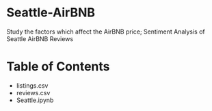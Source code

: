 # Seattle-AirBNB
Study the factors which affect the AirBNB price; Sentiment Analysis of Seattle AirBNB Reviews 
# Table of Contents
* listings.csv
* reviews.csv
* Seattle.ipynb
